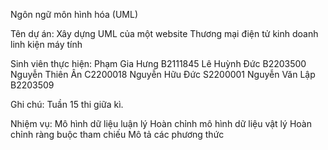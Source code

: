 Ngôn ngữ môn hình hóa (UML) 

Tên dự án: Xây dựng UML của một website Thương mại điện tử kinh doanh linh kiện máy tính

Sinh viên thực hiện:
Phạm Gia Hưng    B2111845 
Lê Huỳnh Đức     B2203500
Nguyễn Thiên Ân  C2200018
Nguyễn Hữu Đức   S2200001
Nguyễn Văn Lập   B2203509 

Ghi chú: Tuần 15 thi giữa kì.

Nhiệm vụ:
Mô hình dữ liệu luận lý
Hoàn chỉnh mô hình dữ liệu vật lý
Hoàn chỉnh ràng buộc tham chiếu
Mô tả các phương thức
